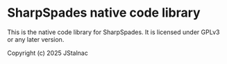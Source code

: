 # SharpSpades native code library

This is the native code library for SharpSpades. It is licensed under GPLv3 or
any later version.

Copyright (c) 2025 JStalnac
